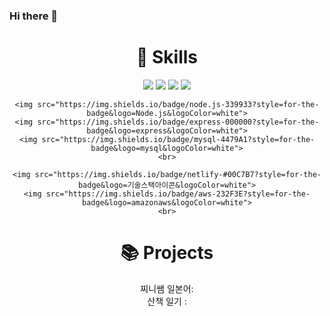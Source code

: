 ### Hi there 👋

<div align=center><h1>🔧 Skills</h1>
  <div align=center> 
    <img src="https://img.shields.io/badge/html5-E34F26?style=for-the-badge&logo=html5&logoColor=white">
    <img src="https://img.shields.io/badge/css-1572B6?style=for-the-badge&logo=css3&logoColor=white">
    <img src="https://img.shields.io/badge/javascript-F7DF1E?style=for-the-badge&logo=javascript&logoColor=black">
    <img src="https://img.shields.io/badge/react-61DAFB?style=for-the-badge&logo=react&logoColor=black">
    <br>
    
    <img src="https://img.shields.io/badge/node.js-339933?style=for-the-badge&logo=Node.js&logoColor=white">
    <img src="https://img.shields.io/badge/express-000000?style=for-the-badge&logo=express&logoColor=white">
    <img src="https://img.shields.io/badge/mysql-4479A1?style=for-the-badge&logo=mysql&logoColor=white">
    <br>
    
    <img src="https://img.shields.io/badge/netlify-#00C7B7?style=for-the-badge&logo=기술스택아이콘&logoColor=white">
    <img src="https://img.shields.io/badge/aws-232F3E?style=for-the-badge&logo=amazonaws&logoColor=white">
    <br>
  </div>
</div>


<div align=center><h1>📚 Projects</h1>
  <div>찌니쌤 일본어: 
    <a href="https://bokyungk.github.io/japanese-language-course-site/"></a>
  </div>
  <div>산책 일기 : 
    <a href="https://walking-diary.netlify.app/"></a>
  </div>
</div>
